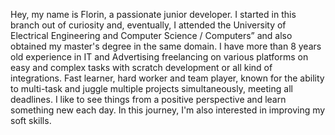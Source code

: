Hey, my name is Florin, a passionate junior developer. I started in this branch out of curiosity and, eventually, I attended the University of Electrical Engineering and Computer Science / Computers” and also obtained my master's degree in the same domain.
I have more than 8 years old experience in IT and Advertising freelancing on various platforms on easy and complex tasks with scratch development or all kind of integrations.
Fast learner, hard worker and team player, known for the ability to multi-task and juggle multiple projects simultaneously, meeting all deadlines.
I like to see things from a positive perspective and learn something new each day. In this journey, I'm also interested in improving my soft skills.
